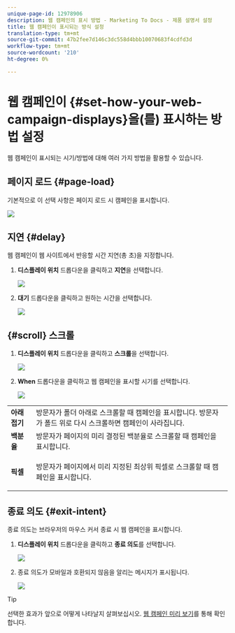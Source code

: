 ```yaml
---
unique-page-id: 12978906
description: 웹 캠페인의 표시 방법 - Marketing To Docs - 제품 설명서 설정
title: 웹 캠페인이 표시되는 방식 설정
translation-type: tm+mt
source-git-commit: 47b2fee7d146c3dc558d4bbb10070683f4cdfd3d
workflow-type: tm+mt
source-wordcount: '210'
ht-degree: 0%

---
```



# 웹 캠페인이 {#set-how-your-web-campaign-displays}을(를) 표시하는 방법 설정

웹 캠페인이 표시되는 시기/방법에 대해 여러 가지 방법을 활용할 수 있습니다.

## 페이지 로드 {#page-load}

기본적으로 이 선택 사항은 페이지 로드 시 캠페인을 표시합니다.

![](assets/pl1.png)

## 지연 {#delay}

웹 캠페인이 웹 사이트에서 반응할 시간 지연(총 초)을 지정합니다.

1. **디스플레이 위치** 드롭다운을 클릭하고 **지연**&#x200B;을 선택합니다.

   ![](assets/d1.png)

1. **대기** 드롭다운을 클릭하고 원하는 시간을 선택합니다.

   ![](assets/d2.png)

## {#scroll} 스크롤

1. **디스플레이 위치** 드롭다운을 클릭하고 **스크롤**&#x200B;을 선택합니다.

   ![](assets/s1.png)

1. **When** 드롭다운을 클릭하고 웹 캠페인을 표시할 시기를 선택합니다.

   ![](assets/s2.png)

<table> 
 <tbody> 
  <tr> 
   <td><strong>아래 접기</strong></td> 
   <td>방문자가 폴더 아래로 스크롤할 때 캠페인을 표시합니다. 방문자가 폴드 위로 다시 스크롤하면 캠페인이 사라집니다.</td> 
  </tr> 
  <tr> 
   <td><strong>백분율</strong></td> 
   <td>방문자가 페이지의 미리 결정된 백분율로 스크롤할 때 캠페인을 표시합니다.</td> 
  </tr> 
  <tr> 
   <td><strong>픽셀</strong></td> 
   <td><p>방문자가 페이지에서 미리 지정된 최상위 픽셀로 스크롤할 때 캠페인을 표시합니다.</p></td> 
  </tr> 
 </tbody> 
</table>

## 종료 의도 {#exit-intent}

종료 의도는 브라우저의 마우스 커서 종료 시 웹 캠페인을 표시합니다.

1. **디스플레이 위치** 드롭다운을 클릭하고 **종료 의도**&#x200B;를 선택합니다.

   ![](assets/ei1.png)

1. 종료 의도가 모바일과 호환되지 않음을 알리는 메시지가 표시됩니다.

   ![](assets/ei2.png)

>[!TIP]
>
>선택한 효과가 앞으로 어떻게 나타날지 살펴보십시오. [웹 캠페인 미리 보기](preview-and-test-a-web-campaign.md)를 통해 확인합니다.

